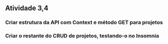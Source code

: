 ## Atividade 3,4
### Criar estrutura da API com Context e método GET para projetos
### Criar o restante do CRUD de projetos, testando-o no Insomnia

